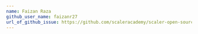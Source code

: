 ```yaml
---
name: Faizan Raza
github_user_name: faizanr27
url_of_github_issue: https://github.com/scaleracademy/scaler-open-source-september-challenge/issues/144#issue-1877187679
---
```

